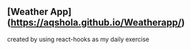 ## [Weather App] (https://aqshola.github.io/Weatherapp/)

created by using react-hooks as my daily exercise
